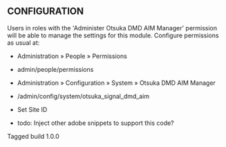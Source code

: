 CONFIGURATION
-------------

Users in roles with the 'Administer Otsuka DMD AIM Manager' permission will be able
to manage the settings for this module. Configure permissions as usual at:

 * Administration » People » Permissions
 * admin/people/permissions

 * Administration » Configuration » System » Otsuka DMD AIM Manager
 * /admin/config/system/otsuka_signal_dmd_aim

 * Set Site ID
 * todo: Inject other adobe snippets to support this code?

 Tagged build 1.0.0
